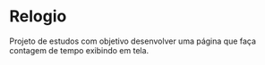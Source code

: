 # Relogio
Projeto de estudos com objetivo desenvolver uma página que faça contagem de tempo exibindo em tela.
